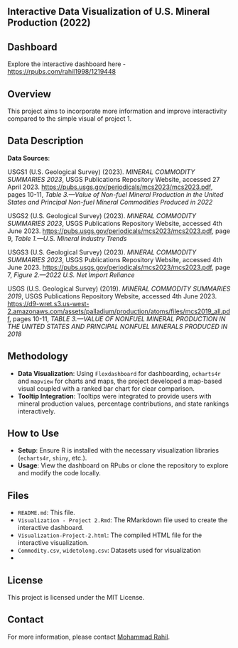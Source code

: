 ## **Interactive Data Visualization of U.S. Mineral Production (2022)**

## Dashboard  
Explore the interactive dashboard here -  
https://rpubs.com/rahil1998/1219448

## Overview  
This project aims to incorporate more information and improve interactivity compared to the simple visual of project 1.

## Data Description  
**Data Sources**:

USGS1 (U.S. Geological Survey) (2023). *MINERAL COMMODITY SUMMARIES 2023*, USGS Publications Repository Website, accessed 27 April 2023. https://pubs.usgs.gov/periodicals/mcs2023/mcs2023.pdf, pages 10-11, *Table 3.—Value of Non-fuel Mineral Production in the United States and Principal Non-fuel Mineral Commodities Produced in 2022*

USGS2 (U.S. Geological Survey) (2023). *MINERAL COMMODITY SUMMARIES 2023*, USGS Publications Repository Website, accessed 4th June 2023. https://pubs.usgs.gov/periodicals/mcs2023/mcs2023.pdf, page 9, *Table 1.—U.S. Mineral Industry Trends*

USGS3 (U.S. Geological Survey) (2023). *MINERAL COMMODITY SUMMARIES 2023*, USGS Publications Repository Website, accessed 4th June 2023. https://pubs.usgs.gov/periodicals/mcs2023/mcs2023.pdf, page 7, *Figure 2.—2022 U.S. Net Import Reliance*

USGS (U.S. Geological Survey) (2019). *MINERAL COMMODITY SUMMARIES 2019*, USGS Publications Repository Website, accessed 4th June 2023. https://d9-wret.s3.us-west-2.amazonaws.com/assets/palladium/production/atoms/files/mcs2019_all.pdf, pages 10-11, *TABLE 3.—VALUE OF NONFUEL MINERAL PRODUCTION IN THE UNITED STATES AND PRINCIPAL NONFUEL MINERALS PRODUCED IN 2018*

## Methodology  
- **Data Visualization**: Using `Flexdashboard` for dashboarding, `echarts4r` and `mapview` for charts and maps, the project developed a map-based visual coupled with a ranked bar chart for clear comparison. 
- **Tooltip Integration**: Tooltips were integrated to provide users with mineral production values, percentage contributions, and state rankings interactively.

## How to Use  
- **Setup**: Ensure R is installed with the necessary visualization libraries (`echarts4r`, `shiny`, etc.).
- **Usage**: View the dashboard on RPubs or clone the repository to explore and modify the code locally.

## Files  
- `README.md`: This file.
- `Visualization - Project 2.Rmd`: The RMarkdown file used to create the interactive dashboard.
- `Visualization-Project-2.html`: The compiled HTML file for the interactive visualization.
- `Commodity.csv`, `widetolong.csv`: Datasets used for visualization
- 
## License  
This project is licensed under the MIT License.

## Contact  
For more information, please contact [Mohammad Rahil](mailto:smrahil98@gmail.com).
